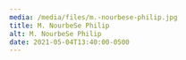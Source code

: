 ```yaml
---
media: /media/files/m.-nourbese-philip.jpg
title: M. NourbeSe Philip
alt: M. NourbeSe Philip
date: 2021-05-04T13:40:00-0500
---
```

